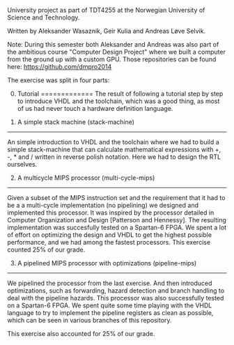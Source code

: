 University project as part of TDT4255 at the Norwegian University of Science and Technology.

Written by Aleksander Wasaznik, Geir Kulia and Andreas Løve Selvik.

Note: During this semester both Aleksander and Andreas was also part of the ambitious course "Computer Design Project" where we built a computer from the ground up with a custom GPU. Those repositories can be found here: https://github.com/dmpro2014

The exercise was split in four parts:

0. Tutorial
=============
The result of following a tutorial step by step to introduce VHDL and the toolchain, which was a good thing, as most of us had never touch a hardware definition language.

1. A simple stack machine   (stack-machine)
-----------
An simple introduction to VHDL and the toolchain where we had to build a simple stack-machine that can calculate
mathematical expressions with +, -, * and / written in reverse polish notation.
Here we had to design the RTL ourselves.

2. A multicycle MIPS processor (multi-cycle-mips)
-----------
Given a subset of the MIPS instruction set and the requirement that it had to be a a multi-cycle implementation (no pipelining) we designed and implemented this processor. It was inspired by the processor detailed in Computer Organization and Design [Patterson and Hennessy]. 
The resulting implementation was succesfully tested on a Spartan-6 FPGA.
We spent a lot of effort on optimizing the design and VHDL to get the highest possible performance, and we had among the fastest processors.
This exercise counted 25% of our grade.


3. A pipelined MIPS processor with optimizations (pipeline-mips)
----------
We pipelined the processor from the last exercise. And then introduced optimizations, such as forwarding, hazard detection and branch handling to deal with the pipeline hazards.
This processor was also successfully tested on a Spartan-6 FPGA.
We spent quite some time playing with the VHDL language to try to implement the pipeline registers as clean as possible, which can be seen in various branches of this repository.

This exercise also accounted for 25% of our grade.
